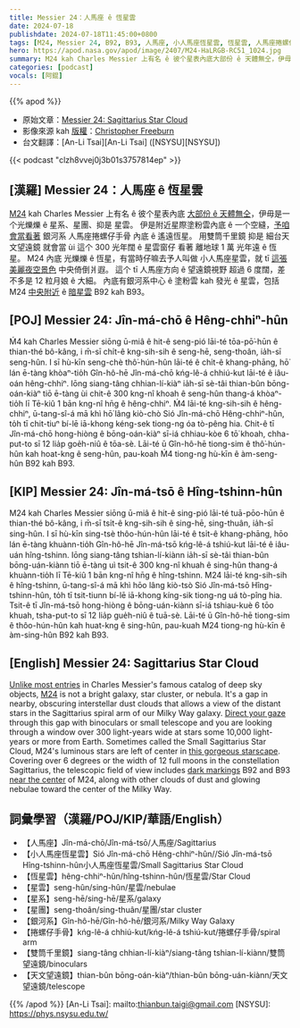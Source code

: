 ```yaml
---
title: Messier 24：人馬座 ê 恆星雲
date: 2024-07-18
publishdate: 2024-07-18T11:45:00+0800
tags: [M24, Messier 24, B92, B93, 人馬座, 小人馬座恆星雲, 恆星雲, 人馬座捲螺仔手骨, 捲螺仔手骨, 星雲, 星系, 星團, 銀河系, 雙筒千里鏡, 天文望遠鏡]
hero: https://apod.nasa.gov/apod/image/2407/M24-HaLRGB-RC51_1024.jpg
summary: M24 kah Charles Messier 上有名 ê 彼个星表內底大部份 ê 天體無仝，伊毋是一个光爍爍 ê 星系、星團、抑是 星雲。
categories: [podcast]
vocals: [阿錕]
---
```


{{% apod %}}

- 原始文章：[Messier 24: Sagittarius Star Cloud](https://apod.nasa.gov/apod/ap240718.html)
- 影像來源 kah [版權][copyright]：[Christopher Freeburn](https://www.astrobin.com/users/CrestwoodSky/)
- 台文翻譯：[An-Li Tsai][An-Li Tsai] ([NSYSU][NSYSU])

{{< podcast "clzh8vvej0j3b01s3757814ep" >}}

## [漢羅] Messier 24：人馬座 ê 恆星雲
[M24][M24] kah Charles Messier 上有名 ê 彼个星表內底 [大部份 ê 天體無仝][Unlike most entries]，伊毋是一个光爍爍 ê 星系、星團、抑是 星雲。
伊是附近星際塗粉雲內底 ê 一个空縫，[予咱會當看著][Direct your gaze] 銀河系 人馬座捲螺仔手骨 內底 ê 遙遠恆星。
用雙筒千里鏡 抑是 細台天文望遠鏡 就會當 ùi 這个 300 光年闊 ê 星雲窗仔 看著 離地球 1 萬 光年遠 ê 恆星。
M24 內底 光爍爍 ê 恆星，有當時仔嘛去予人叫做 小人馬座星雲，就 tī [這張美麗夜空景色][this gorgeous starscape] 中央倚倒爿遐。
這个 tī 人馬座方向 ê 望遠鏡視野 超過 6 度闊，差不多是 12 粒月娘 ê 大細。
內底有銀河系中心 ê 塗粉雲 kah 發光 ê 星雲，包括 M24 [中央附近][near the center] ê [暗星雲][dark markings] B92 kah B93。

## [POJ] Messier 24: Jîn-má-chō ê Hêng-chhiⁿ-hûn
Ḿ4 kah Charles Messier siōng ū-miâ ê hit-ê seng-pió lāi-té tōa-pō͘-hūn ê thian-thé bô-kâng, i m̄-sī chi̍t-ê kng-sih-sih ê seng-hē, seng-thoân, ia̍h-sī seng-hûn.
I sī hù-kīn seng-chè thô͘-hún-hûn lāi-té ê chi̍t-ê khang-phāng, hō͘ lán ē-tàng khòaⁿ-tio̍h Gîn-hô-hē Jîn-má-chō kńg-lê-á chhiú-kut lāi-té ê iâu-oán hêng-chhiⁿ.
Iōng siang-tâng chhian-lí-kiàⁿ ia̍h-sī sè-tâi thian-bûn bōng-oán-kiàⁿ tiō ē-tàng ùi chit-ê 300 kng-nî khoah ê seng-hûn thang-á khòaⁿ-tio̍h lī Tē-kiû 1 bān kng-nî hn̄g ê hêng-chhiⁿ.
Ḿ4 lāi-té kng-sih-sih ê hêng-chhiⁿ, ū-tang-sî-á mā khì hō͘ lâng kiò-chò Sió Jîn-má-chō Hêng-chhiⁿ-hûn, to̍h tī chit-tiuⁿ bí-lē iā-khong kéng-sek tiong-ng óa tò-pêng hia.
Chit-ê tī Jîn-má-chō hong-hiòng ê bōng-oán-kiàⁿ sī-iá chhiau-kòe 6 tō͘ khoah, chha-put-to sī 12 lia̍p goe̍h-niû ê tōa-sè.
Lāi-té ū Gîn-hô-hē tiong-sim ê thô͘-hún-hûn kah hoat-kng ê seng-hûn, pau-koah Ḿ4 tiong-ng hù-kīn ê àm-seng-hûn B92 kah B93.

## [KIP] Messier 24: Jîn-má-tsō ê Hîng-tshinn-hûn
M24 kah Charles Messier siōng ū-miâ ê hit-ê sing-pió lāi-té tuā-pōo-hūn ê thian-thé bô-kâng, i m̄-sī tsi̍t-ê kng-sih-sih ê sing-hē, sing-thuân, ia̍h-sī sing-hûn.
I sī hù-kīn sing-tsè thôo-hún-hûn lāi-té ê tsi̍t-ê khang-phāng, hōo lán ē-tàng khuànn-tio̍h Gîn-hô-hē Jîn-má-tsō kńg-lê-á tshiú-kut lāi-té ê iâu-uán hîng-tshinn.
Iōng siang-tâng tshian-lí-kiànn ia̍h-sī sè-tâi thian-bûn bōng-uán-kiànn tiō ē-tàng uì tsit-ê 300 kng-nî khuah ê sing-hûn thang-á khuànn-tio̍h lī Tē-kiû 1 bān kng-nî hn̄g ê hîng-tshinn.
M24 lāi-té kng-sih-sih ê hîng-tshinn, ū-tang-sî-á mā khì hōo lâng kiò-tsò Sió Jîn-má-tsō Hîng-tshinn-hûn, to̍h tī tsit-tiunn bí-lē iā-khong kíng-sik tiong-ng uá tò-pîng hia.
Tsit-ê tī Jîn-má-tsō hong-hiòng ê bōng-uán-kiànn sī-iá tshiau-kuè 6 tōo khuah, tsha-put-to sī 12 lia̍p gue̍h-niû ê tuā-sè.
Lāi-té ū Gîn-hô-hē tiong-sim ê thôo-hún-hûn kah huat-kng ê sing-hûn, pau-kuah M24 tiong-ng hù-kīn ê àm-sing-hûn B92 kah B93.

## [English] Messier 24: Sagittarius Star Cloud
[Unlike most entries][Unlike most entries] in Charles Messier's famous catalog of deep sky objects, [M24][M24] is not a bright galaxy, star cluster, or nebula.
It's a gap in nearby, obscuring interstellar dust clouds that allows a view of the distant stars in the Sagittarius spiral arm of our Milky Way galaxy.
[Direct your gaze][Direct your gaze] through this gap with binoculars or small telescope and you are looking through a window over 300 light-years wide at stars some 10,000 light-years or more from Earth.
Sometimes called the Small Sagittarius Star Cloud, M24's luminous stars are left of center in [this gorgeous starscape][this gorgeous starscape].
Covering over 6 degrees or the width of 12 full moons in the constellation Sagittarius, the telescopic field of view includes [dark markings][dark markings] B92 and B93 [near the center][near the center] of M24, along with other clouds of dust and glowing nebulae toward the center of the Milky Way.

## 詞彙學習（漢羅/POJ/KIP/華語/English）
- 【人馬座】Jîn-má-chō/Jîn-má-tsō/人馬座/Sagittarius
- 【小人馬座恆星雲】Sió Jîn-má-chō Hêng-chhiⁿ-hûn//Sió Jîn-má-tsō Hîng-tshinn-hûn小人馬座恆星雲/Small Sagittarius Star Cloud
- 【恆星雲】hêng-chhiⁿ-hûn/hîng-tshinn-hûn/恆星雲/Star Cloud
- 【星雲】seng-hûn/sing-hûn/星雲/nebulae
- 【星系】seng-hē/sing-hē/星系/galaxy
- 【星團】seng-thoân/sing-thuân/星團/star cluster
- 【銀河系】Gîn-hô-hē/Gîn-hô-hē/銀河系/Milky Way Galaxy
- 【捲螺仔手骨】kńg-lê-á chhiú-kut/kńg-lê-á tshiú-kut/捲螺仔手骨/spiral arm
- 【雙筒千里鏡】siang-tâng chhian-lí-kiàⁿ/siang-tâng tshian-lí-kiànn/雙筒望遠鏡/binoculars
- 【天文望遠鏡】thian-bûn bōng-oán-kiàⁿ/thian-bûn bōng-uán-kiànn/天文望遠鏡/telescope

{{% /apod %}}
[An-Li Tsai]: mailto:thianbun.taigi@gmail.com
[NSYSU]: https://phys.nsysu.edu.tw/

[copyright]: https://apod.nasa.gov/apod/fap/lib/about_apod.html#srapply
[License3]: https://creativecommons.org/licenses/by/3.0/
[License2]:https://creativecommons.org/licenses/by-nc-nd/2.0/

[Unlike most entries]:https://www.nasa.gov/content/goddard/hubble-s-messier-catalog
[M24]:http://www.messier.seds.org/m/m024.html
[Direct your gaze]:https://oneminuteastronomer.com/4460/small-sagittarius-star-cloud/
[this gorgeous starscape]:https://www.astrobin.com/0lzu44/
[dark markings]:https://ui.adsabs.harvard.edu/abs/1919ApJ....49....1B/abstract
[near the center]:https://apod.nasa.gov/apod/ap100708.html
